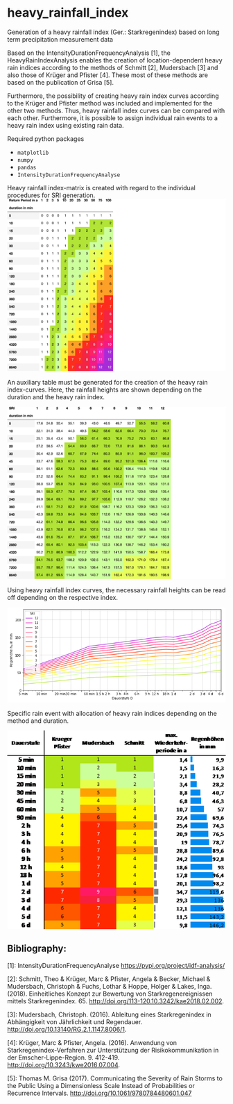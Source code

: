 # heavy_rainfall_index

Generation of a heavy rainfall index (Ger.: Starkregenindex) based on long term precipitation measurement data

Based on the IntensityDurationFrequencyAnalysis [1], the HeavyRainIndexAnalysis enables the creation of location-dependent heavy rain indices according to the methods of Schmitt [2], Mudersbach [3] and also those of Krüger and Pfister [4]. These most of these methods are based on the publication of Grisa [5]. 

Furthermore, the possibility of creating heavy rain index curves according to the Krüger and Pfister method was included and implemented for the other two methods. Thus, heavy rainfall index curves can be compared with each other. Furthermore, it is possible to assign individual rain events to a heavy rain index using existing rain data.

Required python packages

- `matplotlib`
- `numpy `
- `pandas`
- `IntensityDurationFrequencyAnalyse`

Heavy rainfall index-matrix is created with regard to the individual procedures for SRI generation.
![sri_table_2.png](docs/sri_table_2.png)

An auxiliary table must be generated for the creation of the heavy rain index-curves. Here, the rainfall heights are shown depending on the duration and the heavy rain index.

![sri_table.png](docs/sri_table.png)

Using heavy rainfall index curves, the necessary rainfall heights can be read off depending on the respective index.

![sri_curves.png](docs/sri_curves.png)

Specific rain event with allocation of heavy rain indices depending on the method and duration.

![event_table.png](docs/event_table.png)


## Bibliography:

[1]: 
IntensityDurationFrequencyAnalyse <https://pypi.org/project/idf-analysis/>

[2]: 
Schmitt, Theo & Krüger, Marc & Pfister, Angela & Becker, Michael & Mudersbach, Christoph & Fuchs, Lothar & Hoppe, Holger & Lakes, Inga. (2018). Einheitliches Konzept zur Bewertung von Starkregenereignissen mittels Starkregenindex. 65. <http://doi.org/113-120.10.3242/kae2018.02.002>.

[3]: 
Mudersbach, Christoph. (2016). Ableitung eines Starkregenindex in Abhängigkeit von Jährlichkeit und Regendauer. <http://doi.org/10.13140/RG.2.1.1147.8006/1>. 

[4]: 
Krüger, Marc & Pfister, Angela. (2016). Anwendung von Starkregenindex-Verfahren zur Unterstützung der Risikokommunikation in der Emscher-Lippe-Region. 9. 412-419. <http://doi.org/10.3243/kwe2016.07.004>.

[5]: 
Thomas M. Grisa (2017). Communicating the Severity of Rain Storms to the Public Using a Dimensionless Scale Instead of Probabilities or Recurrence Intervals. <http://doi.org/10.1061/9780784480601.047>